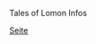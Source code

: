<!DOCTYPE html>
<html>
    <body>
        <p> Tales of Lomon Infos </p>
        <a href="https://llath.github.io/TalesOfLomon/" target="_blank">Seite </a> 
    </body>
  
</html
